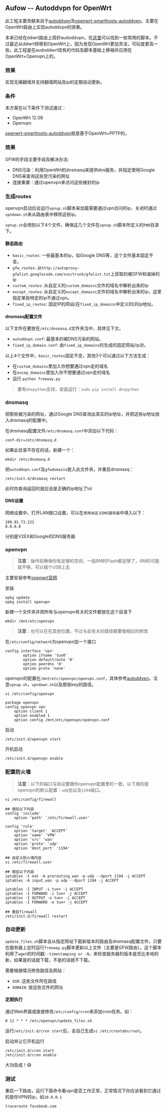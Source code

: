
## Aufow -- Autoddvpn for OpenWrt

此工程主要贡献来自于[autoddvpn](https://code.google.com/p/autoddvpn/)及[openwrt-smarthosts-autoddvpn](http://code.google.com/p/openwrt-smarthosts-autoddvpn/)。主要在OpenWrt路由上实现autoddvpn的效果。

本来已经在ddwrt路由上搭好audoddvpn，在[这里](https://github.com/lincank/autoddvpn)可以找到一些常用的脚本。不过最近从ddwrt转移到OpenWrt上，因为发现OpenWrt更加灵活，可玩度更高一些。此工程是在audoddwrt现有的代码及脚本基础上移植并应用在OpenWrt+Openvpn上的。

### 效果
实现无痛翻墙并支持翻墙网站及ip的定期自动更新。

### 条件
本方案在以下条件下测试通过：

* OpenWrt 12.09
* Openvpn

[openwrt-smarthosts-autoddvpn](http://code.google.com/p/openwrt-smarthosts-autoddvpn/)就是基于OpenWrt+PPTP的，

### 效果
GFW的手段主要手段及解决办法:

* DNS污染：利用OpenWrt的dnsmasq来提供dns服务，并指定使用Google DNS来查询这些受污染的网址
* 连接重置：通过openvpn来访问这些被封的ip

### 生成routes
openvpn启动后会运行`vpnup.sh`脚本来加载需要通过vpn访问的ip，关闭时通过`vpndown.sh`来从路由表中移除这些ip。

`vpnup.sh`会用到以下4个文件，确保这几个文件在`vpnup.sh`脚本所定义的`PWD`目录下。

#### 静态路由
* `basic_routes`: 一些最基本的ip，如Google DNS等，这个文件基本固定不变。
* `gfw_routes`: 从`http://autoproxy-gfwlist.googlecode.com/svn/trunk/gfwlist.txt`上获取的被GFW和谐掉的ip
* `custom_routes`: 从自定义的`custom_domains`文件的域名中解析出来的ip
* `except_routes`: 从自定义的`except_domains`文件的域名中解析出来的ip，这里指定某些特定的ip不通过vpn。
* `fixed_ip_routes`: 固定IP的网站(在`fixed_ip_domains`中定义的)的ip地址。

#### dnsmasq配置文件
以下文件在要放在`/etc/dnsmasq.d`文件夹当中，具体见下文。
* `autoddvpn.conf`: 最基本的被DNS污染的网站。
* `fixed_ip_domain.conf`: 由`fixed_ip_domains`的生成的固定网站/ip对。


以上4个文件中，`basic_routes`固定不变，其他3个可以通过以下方法生成：

* 在`custom_domains`里加入你想要通过vpn走的域名
* 在`excep_domains`里加入你不想要通过vpn走的域名
* 运行 `python freeway.py`

> 要有`dnspython`支持，安装运行：`sudo pip install dnspython`



### dnsmasq
把那些被污染的网址，通过Google DNS查询出真实的ip地址，并把这些ip地址放入dnsmasq的配置中。

在dnsmasq配置文件`/etc/dnsmasq.conf`中添加以下代码：

	conf-dir=/etc/dnsmasq.d
	
如果此目录不存在的话，新建一个：

	mkdir /etc/dnsmasq.d
	
把`autoddvpn.conf`及`gfwdomains`放入此文件夹，并重启dnsmasq：

	/etc/init.d/dnsmasq restart
此时你查询返回的就应该是正确的ip地址了lol

#### DNS设置
网络设置中，打开LAN接口设置，可以在`使用自定义DNS服务器`中填入以下：

	199.91.73.222
	8.8.8.8

分别是V2EX和Google的DNS服务器


### openvpn
> **注意**：操作前确保你有足够的空间，一般8M的Flash都足够了，4M的可能就不够，可以插个USB上去

主要安装参考[openwrt官网](http://wiki.openwrt.org/inbox/vpn.howto)

安装

	opkg update
	opkg install openvpn

新建一个文件夹并把所有与openvpn有关的文件都放在这个目录下

	mkdir /mnt/etc/openvpn
>**注意**：也可以在在其他位置，不过与此有关的路径都要做相应的修改

在`/etc/config/network`为openvpn加一个接口

	config interface 'vpn'
    	    option ifname 'tun0'
        	option defaultroute '0'
        	option peerdns '0'
        	option proto 'none'

openvpn的配置在`/mnt/etc/openvpn/openvpn.conf`，具体参考[autoddvpn](http://code.google.com/p/autoddvpn/wiki/OpenVPNManualStartUP)。注意`vpnup.sh`，`vpndown.sh`以及那些key的路径。

	vi /etc/config/openvpn
	
	package openvpn
	config openvpn vpn
        option client 1
        option enabled 1
        option config /mnt/etc/openvpn/openvpn.conf

启动

	/etc/init.d/openvpn start

开机启动

	/etc/init.d/openvpn enable

### 配置防火墙
>**注意**：以下的端口与协议要跟你openvpn配置里的一致，以下用的是openvpn的默认配置：`udp`协议及`1194`端口。

	vi /etc/config/firewall
	
	## 增加以下内容
	config 'include'
        option 'path' '/etc/firewall.user'

	config 'rule'
        option 'target' 'ACCEPT'
        option 'name' 'VPN'
        option 'src' 'wan'
        option 'proto' 'udp'
        option 'dest_port' '1194'

	## 自定义防火墙内容
	vi /etc/firewall.user
	
	## 增加以下内容
	iptables -t nat -A prerouting_wan -p udp --dport 1194 -j ACCEPT
	iptables -A input_wan -p udp --dport 1194 -j ACCEPT

	iptables -I INPUT -i tun+ -j ACCEPT
	iptables -I FORWARD -i tun+ -j ACCEPT
	iptables -I OUTPUT -o tun+ -j ACCEPT
	iptables -I FORWARD -o tun+ -j ACCEPT
	
	## 重启firewall
	/etc/init.d/firewall restart

### 自动更新
`update_files.sh`脚本会从指定网站下载新版本的路由及dnsmasq配置文件。只要在服务器上定时运行`freeway.py`脚本更新以上文件（主要是GFW路由）。这个脚本利用了`wget`的时间戳`--timestamping or -N`，来检查服务器的版本是否比本地的新，如果是的话就下载，不是的话就不下载。

需要根据情况修改路径及网站：

* `DIR`: 这些文件所在路径
* `DOMAIN`: 放这些文件的网址

#### 定期执行
通过Web界面或直接修改`/etc/config/cron`来添加cron任务。如：

	0 11 * * * /etc/openvpn/update_files.sh 

运行`/etc/init.d/cron start`后，会自己生成`vi /etc/crontabs/root`。


启动并让它开机运行

	/etc/init.d/cron start
	/etc/init.d/cron enable

大功告成！😄
### 测试
重启一下路由，运行下面命令看vpn是否工作正常，正常情况下你应该看到它通过的是你VPN的ip，如`10.8.0.1`

	traceroute facebook.com
